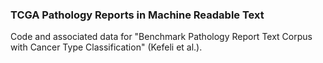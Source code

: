 ### TCGA Pathology Reports in Machine Readable Text


Code and associated data for "Benchmark Pathology Report Text Corpus with Cancer Type Classification" (Kefeli et al.).  
